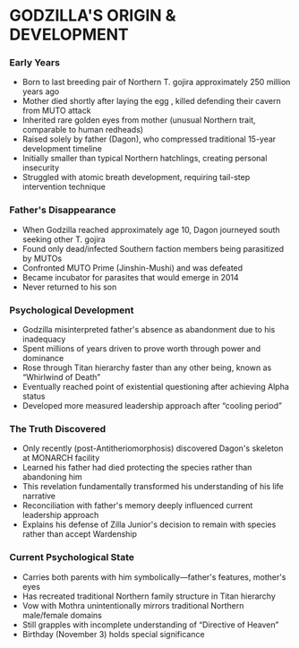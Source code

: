 # GODZILLA'S ORIGIN & DEVELOPMENT

### Early Years

- Born to last breeding pair of Northern T. gojira approximately 250 million years ago
- Mother died shortly after laying the egg , killed defending their cavern from MUTO attack
- Inherited rare golden eyes from mother (unusual Northern trait, comparable to human redheads)
- Raised solely by father (Dagon), who compressed traditional 15-year development timeline
- Initially smaller than typical Northern hatchlings, creating personal insecurity
- Struggled with atomic breath development, requiring tail-step intervention technique

### Father's Disappearance

- When Godzilla reached approximately age 10, Dagon journeyed south seeking other T. gojira
- Found only dead/infected Southern faction members being parasitized by MUTOs
- Confronted MUTO Prime (Jinshin-Mushi) and was defeated
- Became incubator for parasites that would emerge in 2014
- Never returned to his son

### Psychological Development

- Godzilla misinterpreted father's absence as abandonment due to his inadequacy
- Spent millions of years driven to prove worth through power and dominance
- Rose through Titan hierarchy faster than any other being, known as “Whirlwind of Death”
- Eventually reached point of existential questioning after achieving Alpha status
- Developed more measured leadership approach after “cooling period”

### The Truth Discovered

- Only recently (post-Antitheriomorphosis) discovered Dagon's skeleton at MONARCH facility
- Learned his father had died protecting the species rather than abandoning him
- This revelation fundamentally transformed his understanding of his life narrative
- Reconciliation with father's memory deeply influenced current leadership approach
- Explains his defense of Zilla Junior's decision to remain with species rather than accept Wardenship

### Current Psychological State

- Carries both parents with him symbolically—father's features, mother's eyes
- Has recreated traditional Northern family structure in Titan hierarchy
- Vow with Mothra unintentionally mirrors traditional Northern male/female domains
- Still grapples with incomplete understanding of “Directive of Heaven”
- Birthday (November 3) holds special significance